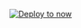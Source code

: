 [![Deploy to now](https://deploy.now.sh/static/button.svg)](https://deploy.now.sh/?repo=https://github.com/LucasLagrimante/kickstart)
